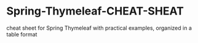 # Spring-Thymeleaf-CHEAT-SHEAT
cheat sheet for Spring Thymeleaf with practical examples, organized in a table format
